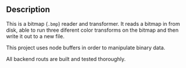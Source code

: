 ## Description

This is a bitmap (`.bmp`) reader and transformer. It reads a bitmap in from disk, able to run three diferent color transforms on the bitmap and then write it out to a new file. 

This project uses node buffers in order to manipulate binary data. 

All backend routs are built and tested thoroughly.
